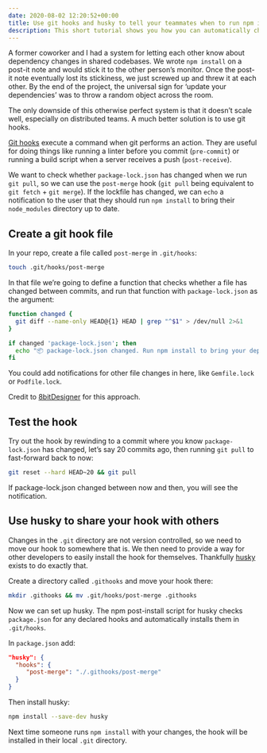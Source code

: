 ```yaml
---
date: 2020-08-02 12:20:52+00:00
title: Use git hooks and husky to tell your teammates when to run npm install
description: This short tutorial shows you how you can automatically check for changes to package-lock.json after git pull and echo a notification to the command line.
---
```


A former coworker and I had a system for letting each other know about dependency changes in shared codebases. We wrote `npm install` on a post-it note and would stick it to the other person’s monitor. Once the post-it note eventually lost its stickiness, we just screwed up and threw it at each other. By the end of the project, the universal sign for ‘update your dependencies’ was to throw a random object across the room.

The only downside of this otherwise perfect system is that it doesn’t scale well, especially on distributed teams. A much better solution is to use git hooks.

[Git hooks](https://git-scm.com/docs/githooks) execute a command when git performs an action. They are useful for doing things like running a linter before you commit (`pre-commit`) or running a build script when a server receives a push (`post-receive`).

We want to check whether `package-lock.json` has changed when we run `git pull`, so we can use the `post-merge` hook (`git pull` being equivalent to `git fetch` + `git merge`). If the lockfile has changed, we can `echo` a notification to the user that they should run `npm install` to bring their `node_modules` directory up to date.

## Create a git hook file
In your repo, create a file called `post-merge` in `.git/hooks`:

```sh
touch .git/hooks/post-merge
```

In that file we’re going to define a function that checks whether a file has changed between commits, and run that function with `package-lock.json` as the argument:

```sh
function changed {
  git diff --name-only HEAD@{1} HEAD | grep "^$1" > /dev/null 2>&1
}

if changed 'package-lock.json'; then
  echo "📦 package-lock.json changed. Run npm install to bring your dependencies up to date."
fi
```

You could add notifications for other file changes in here, like `Gemfile.lock` or `Podfile.lock`.

Credit to [8bitDesigner](https://gist.github.com/8bitDesigner/5869846) for this approach.

## Test the hook
Try out the hook by rewinding to a commit where you know `package-lock.json` has changed, let’s say 20 commits ago, then running `git pull` to fast-forward back to now:

```sh
git reset --hard HEAD~20 && git pull
```

If package-lock.json changed between now and then, you will see the notification.

## Use husky to share your hook with others
Changes in the `.git` directory are not version controlled, so we need to move our hook to somewhere that is. We then need to provide a way for other developers to easily install the hook for themselves. Thankfully [husky](https://github.com/typicode/husky) exists to do exactly that.

Create a directory called `.githooks` and move your hook there:

```sh
mkdir .githooks && mv .git/hooks/post-merge .githooks
```


Now we can set up husky. The npm post-install script for husky checks `package.json` for any declared hooks and automatically installs them in `.git/hooks`. 

In `package.json` add:

```json
"husky": {
  "hooks": {
     "post-merge": "./.githooks/post-merge"
  }
}
```

Then install husky:

```sh
npm install --save-dev husky
```

Next time someone runs `npm install` with your changes, the hook will be installed in their local `.git` directory.
